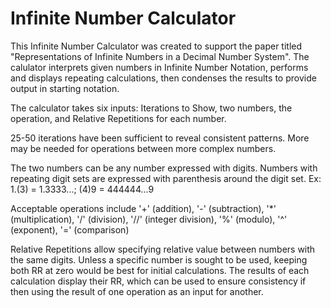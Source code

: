 # Infinite Number Calculator
This Infinite Number Calculator was created to support the paper titled "Representations of Infinite Numbers in a Decimal Number System". 
The calulator interprets given numbers in Infinite Number Notation, performs and displays repeating calculations, then condenses the results to provide output in starting notation.

The calculator takes six inputs: Iterations to Show, two numbers, the operation, and Relative Repetitions for each number. 

25-50 iterations have been sufficient to reveal consistent patterns. More may be needed for operations between more complex numbers.

The two numbers can be any number expressed with digits. Numbers with repeating digit sets are expressed with parenthesis around the digit set.
  Ex: 1.(3) = 1.3333...; (4)9 = 444444...9

Acceptable operations include '+' (addition), '-' (subtraction), '*' (multiplication), '/' (division), '//' (integer division), '%' (modulo), '^' (exponent), '=' (comparison)

Relative Repetitions allow specifying relative value between numbers with the same digits. Unless a specific number is sought to be used, keeping both RR at zero would be best for initial calculations. The results of each calculation display their RR, which can be used to ensure consistency if then using the result of one operation as an input for another.  
